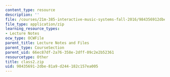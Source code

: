 ```yaml
---
content_type: resource
description: ''
file: /courses/21m-385-interactive-music-systems-fall-2016/984356912dbe81a9d244182c157ea005_class2.zip
file_type: application/zip
learning_resource_types:
- Lecture Notes
ocw_type: OCWFile
parent_title: Lecture Notes and Files
parent_type: CourseSection
parent_uid: 66ec87df-2a76-358e-2dff-09c2e2b52361
resourcetype: Other
title: class2.zip
uid: 98435691-2dbe-81a9-d244-182c157ea005
---
```

